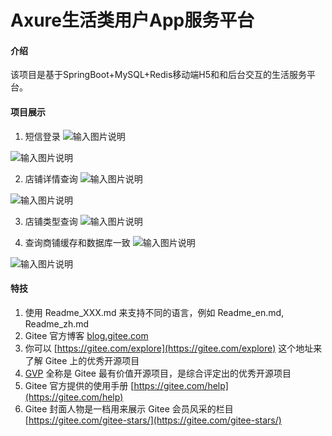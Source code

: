 # Axure生活类用户App服务平台

#### 介绍
该项目是基于SpringBoot+MySQL+Redis移动端H5和和后台交互的生活服务平台。

#### 项目展示

1. 短信登录
![输入图片说明](https://gitee.com/hfnu_112/springboot_04_dianping/raw/master/upload/img_login_error.jpg "login_error.jpg")

![输入图片说明](https://gitee.com/hfnu_112/springboot_04_dianping/raw/master/upload/img_login_success.jpg "login_success.jpg")

2. 店铺详情查询
![输入图片说明](https://gitee.com/hfnu_112/springboot_04_dianping/raw/master/upload/img_shopinfo_1.jpg "shop_1.jpg")

![输入图片说明](https://gitee.com/hfnu_112/springboot_04_dianping/raw/master/upload/img_shop_2.jpg "shop_2.jpg")

3. 店铺类型查询
![输入图片说明](https://gitee.com/hfnu_112/springboot_04_dianping/raw/master/upload/img_shoptype.jpg "shoptype.jpg")

4. 查询商铺缓存和数据库一致
![输入图片说明](https://gitee.com/hfnu_112/springboot_04_dianping/raw/master/upload/img_redis_shop_mysql_103.jpg "shop_consist1.jpg")

![输入图片说明](https://gitee.com/hfnu_112/springboot_04_dianping/raw/master/upload/img_redis_shop_mysql_301.jpg "shop_consist2.jpg")



#### 特技

1.  使用 Readme\_XXX.md 来支持不同的语言，例如 Readme\_en.md, Readme\_zh.md
2.  Gitee 官方博客 [blog.gitee.com](https://blog.gitee.com)
3.  你可以 [https://gitee.com/explore](https://gitee.com/explore) 这个地址来了解 Gitee 上的优秀开源项目
4.  [GVP](https://gitee.com/gvp) 全称是 Gitee 最有价值开源项目，是综合评定出的优秀开源项目
5.  Gitee 官方提供的使用手册 [https://gitee.com/help](https://gitee.com/help)
6.  Gitee 封面人物是一档用来展示 Gitee 会员风采的栏目 [https://gitee.com/gitee-stars/](https://gitee.com/gitee-stars/)
